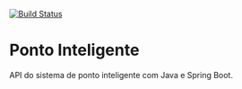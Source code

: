 [![Build Status](https://travis-ci.com/VictorHugo7/ponto-inteligente-api.svg?branch=master)](https://travis-ci.com/VictorHugo7/ponto-inteligente-api)
# Ponto Inteligente
API do sistema de ponto inteligente com Java e Spring Boot.
